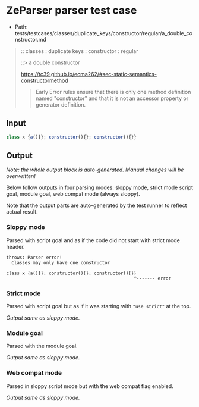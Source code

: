 # ZeParser parser test case

- Path: tests/testcases/classes/duplicate_keys/constructor/regular/a_double_constructor.md

> :: classes : duplicate keys : constructor : regular
>
> ::> a double constructor
>
> https://tc39.github.io/ecma262/#sec-static-semantics-constructormethod
>
> > Early Error rules ensure that there is only one method definition named "constructor" and that it is not an accessor property or generator definition.

## Input

`````js
class x {a(){}; constructor(){}; constructor(){}}
`````

## Output

_Note: the whole output block is auto-generated. Manual changes will be overwritten!_

Below follow outputs in four parsing modes: sloppy mode, strict mode script goal, module goal, web compat mode (always sloppy).

Note that the output parts are auto-generated by the test runner to reflect actual result.

### Sloppy mode

Parsed with script goal and as if the code did not start with strict mode header.

`````
throws: Parser error!
  Classes may only have one constructor

class x {a(){}; constructor(){}; constructor(){}}
                                                ^------- error
`````

### Strict mode

Parsed with script goal but as if it was starting with `"use strict"` at the top.

_Output same as sloppy mode._

### Module goal

Parsed with the module goal.

_Output same as sloppy mode._

### Web compat mode

Parsed in sloppy script mode but with the web compat flag enabled.

_Output same as sloppy mode._
